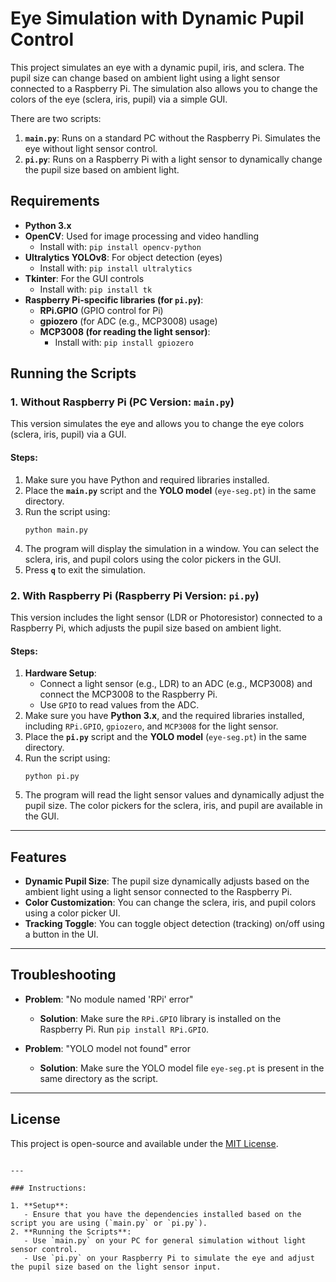 
# Eye Simulation with Dynamic Pupil Control

This project simulates an eye with a dynamic pupil, iris, and sclera. The pupil size can change based on ambient light using a light sensor connected to a Raspberry Pi. The simulation also allows you to change the colors of the eye (sclera, iris, pupil) via a simple GUI.

There are two scripts:

1. **`main.py`**: Runs on a standard PC without the Raspberry Pi. Simulates the eye without light sensor control.
2. **`pi.py`**: Runs on a Raspberry Pi with a light sensor to dynamically change the pupil size based on ambient light.



## Requirements

- **Python 3.x**
- **OpenCV**: Used for image processing and video handling
  - Install with: `pip install opencv-python`
- **Ultralytics YOLOv8**: For object detection (eyes)
  - Install with: `pip install ultralytics`
- **Tkinter**: For the GUI controls
  - Install with: `pip install tk`
- **Raspberry Pi-specific libraries (for `pi.py`)**:
  - **RPi.GPIO** (GPIO control for Pi)
  - **gpiozero** (for ADC (e.g., MCP3008) usage)
  - **MCP3008 (for reading the light sensor)**:
    - Install with: `pip install gpiozero`



## Running the Scripts

### 1. **Without Raspberry Pi** (PC Version: `main.py`)

This version simulates the eye and allows you to change the eye colors (sclera, iris, pupil) via a GUI.

#### Steps:
1. Make sure you have Python and required libraries installed.
2. Place the **`main.py`** script and the **YOLO model** (`eye-seg.pt`) in the same directory.
3. Run the script using:
   ```
   python main.py
   ```
4. The program will display the simulation in a window. You can select the sclera, iris, and pupil colors using the color pickers in the GUI.
5. Press **`q`** to exit the simulation.

### 2. **With Raspberry Pi** (Raspberry Pi Version: `pi.py`)

This version includes the light sensor (LDR or Photoresistor) connected to a Raspberry Pi, which adjusts the pupil size based on ambient light.

#### Steps:

1. **Hardware Setup**:
   - Connect a light sensor (e.g., LDR) to an ADC (e.g., MCP3008) and connect the MCP3008 to the Raspberry Pi.
   - Use `GPIO` to read values from the ADC.
2. Make sure you have **Python 3.x**, and the required libraries installed, including `RPi.GPIO`, `gpiozero`, and `MCP3008` for the light sensor.
3. Place the **`pi.py`** script and the **YOLO model** (`eye-seg.pt`) in the same directory.
4. Run the script using:
   ```
   python pi.py
   ```
5. The program will read the light sensor values and dynamically adjust the pupil size. The color pickers for the sclera, iris, and pupil are available in the GUI.

---

## Features

- **Dynamic Pupil Size**: The pupil size dynamically adjusts based on the ambient light using a light sensor connected to the Raspberry Pi.
- **Color Customization**: You can change the sclera, iris, and pupil colors using a color picker UI.
- **Tracking Toggle**: You can toggle object detection (tracking) on/off using a button in the UI.

---

## Troubleshooting

- **Problem**: "No module named 'RPi' error"
  - **Solution**: Make sure the `RPi.GPIO` library is installed on the Raspberry Pi. Run `pip install RPi.GPIO`.

- **Problem**: "YOLO model not found" error
  - **Solution**: Make sure the YOLO model file `eye-seg.pt` is present in the same directory as the script.

---

## License

This project is open-source and available under the [MIT License](LICENSE).
```

---

### Instructions:

1. **Setup**: 
   - Ensure that you have the dependencies installed based on the script you are using (`main.py` or `pi.py`).
2. **Running the Scripts**:
   - Use `main.py` on your PC for general simulation without light sensor control.
   - Use `pi.py` on your Raspberry Pi to simulate the eye and adjust the pupil size based on the light sensor input.
